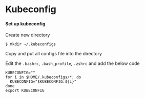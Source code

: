 # Kubeconfig

#### Set up kubeconfig

Create new directory

`$ mkdir ~/.kubeconfigs`

Copy and put all configs file into the directory

Edit the `.bashrc`, `.bash_profile`, `.zshrc` and add the below code

```text
KUBECONFIG=""
for i in $HOME/.kubeconfigs/*; do
  KUBECONFIG="$KUBECONFIG:${i}"
done
export KUBECONFIG
```



